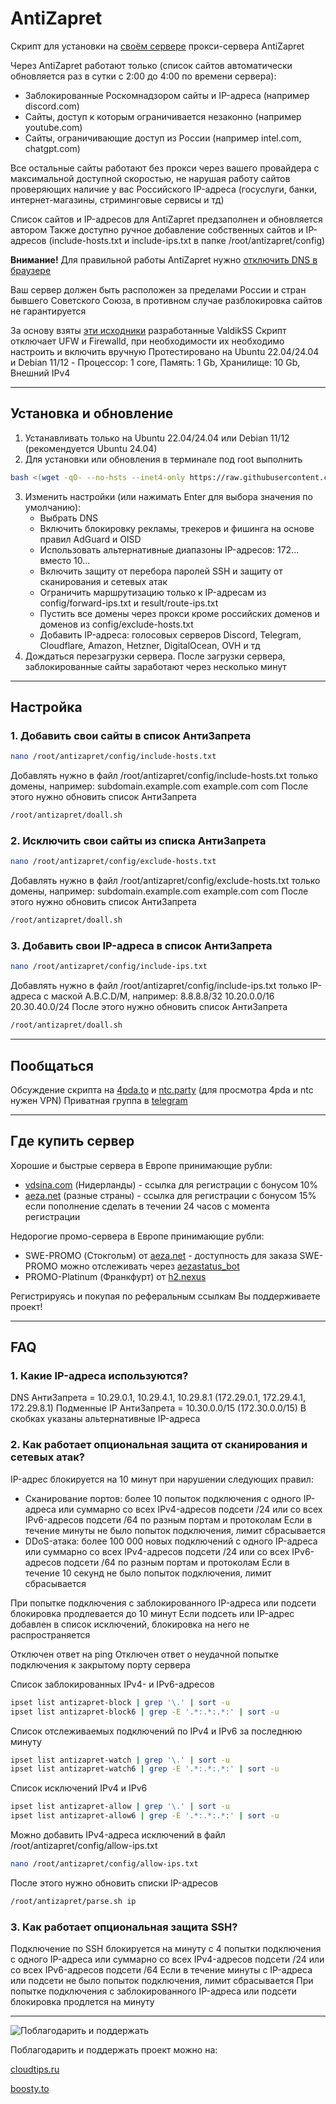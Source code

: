 # AntiZapret

Скрипт для установки на [своём сервере](https://github.com/UtyaVPN/AntiZapret-Core#где-купить-сервер) прокси-сервера AntiZapret

Через AntiZapret работают только (список сайтов автоматически обновляется раз в сутки с 2:00 до 4:00 по времени сервера):
- Заблокированные Роскомнадзором сайты и IP-адреса (например discord.com)
- Сайты, доступ к которым ограничивается незаконно (например youtube.com)
- Сайты, ограничивающие доступ из России (например intel.com, chatgpt.com)

Все остальные сайты работают без прокси через вашего провайдера с максимальной доступной скоростью, не нарушая работу сайтов проверяющих наличие у вас Российского IP-адреса (госуслуги, банки, интернет-магазины, стриминговые сервисы и тд)

Список сайтов и IP-адресов для AntiZapret предзаполнен и обновляется автором
Также доступно ручное добавление собственных сайтов и IP-адресов (include-hosts.txt и include-ips.txt в папке /root/antizapret/config)

**Внимание!** Для правильной работы AntiZapret нужно [отключить DNS в браузере](https://www.google.ru/search?q=отключить+DNS+в+браузере)

Ваш сервер должен быть расположен за пределами России и стран бывшего Советского Союза, в противном случае разблокировка сайтов не гарантируется

За основу взяты [эти исходники](https://bitbucket.org/anticensority/antizapret-vpn-container/src/master) разработанные ValdikSS
Скрипт отключает UFW и Firewalld, при необходимости их необходимо настроить и включить вручную
Протестировано на Ubuntu 22.04/24.04 и Debian 11/12 - Процессор: 1 core, Память: 1 Gb, Хранилище: 10 Gb, Внешний IPv4

***

## Установка и обновление
1. Устанавливать только на Ubuntu 22.04/24.04 или Debian 11/12 (рекомендуется Ubuntu 24.04)
2. Для установки или обновления в терминале под root выполнить
```sh
bash <(wget -qO- --no-hsts --inet4-only https://raw.githubusercontent.com/UtyaVPN/AntiZapret-Core/main/setup.sh)
```
3. Изменить настройки (или нажимать Enter для выбора значения по умолчанию):
	- Выбрать DNS
	- Включить блокировку рекламы, трекеров и фишинга на основе правил AdGuard и OISD
	- Использовать альтернативные диапазоны IP-адресов: 172... вместо 10...
	- Включить защиту от перебора паролей SSH и защиту от сканирования и сетевых атак
	- Ограничить маршрутизацию только к IP-адресам из config/forward-ips.txt и result/route-ips.txt
	- Пустить все домены через прокси кроме российских доменов и доменов из config/exclude-hosts.txt
	- Добавить IP-адреса: голосовых серверов Discord, Telegram, Cloudflare, Amazon, Hetzner, DigitalOcean, OVH и тд
4. Дождаться перезагрузки сервера. После загрузки сервера, заблокированные сайты заработают через несколько минут

***

## Настройка

### 1. Добавить свои сайты в список АнтиЗапрета
```sh
nano /root/antizapret/config/include-hosts.txt
```
Добавлять нужно в файл /root/antizapret/config/include-hosts.txt только домены, например:
subdomain.example.com
example.com
com
После этого нужно обновить список АнтиЗапрета
```sh
/root/antizapret/doall.sh
```

### 2. Исключить свои сайты из списка АнтиЗапрета
```sh
nano /root/antizapret/config/exclude-hosts.txt
```
Добавлять нужно в файл /root/antizapret/config/exclude-hosts.txt только домены, например:
subdomain.example.com
example.com
com
После этого нужно обновить список АнтиЗапрета
```sh
/root/antizapret/doall.sh
```

### 3. Добавить свои IP-адреса в список АнтиЗапрета
```sh
nano /root/antizapret/config/include-ips.txt
```
Добавлять нужно в файл /root/antizapret/config/include-ips.txt только IP-адреса с маской A.B.C.D/M, например:
8.8.8.8/32
10.20.0.0/16
20.30.40.0/24
После этого нужно обновить список АнтиЗапрета
```sh
/root/antizapret/doall.sh
```

***

## Пообщаться
Обсуждение скрипта на [4pda.to](https://4pda.to/forum/index.php?showtopic=1095869) и [ntc.party](https://ntc.party/t/9270) (для просмотра 4pda и ntc нужен VPN)
Приватная группа в [telegram](https://t.me/+XJwXHTmMvUk3NTli)

***

## Где купить сервер
Хорошие и быстрые сервера в Европе принимающие рубли:
- [vdsina.com](https://www.vdsina.com/?partner=9br77jaat2) (Нидерланды) - ссылка для регистрации с бонусом 10%
- [aeza.net](https://aeza.net/?ref=529527) (разные страны) - ссылка для регистрации с бонусом 15% если пополнение сделать в течении 24 часов с момента регистрации

Недорогие промо-сервера в Европе принимающие рубли:
- SWE-PROMO (Стокгольм) от [aeza.net](https://aeza.net/?ref=529527) - доступность для заказа SWE-PROMO можно отслеживать через [aezastatus_bot](https://t.me/aezastatus_bot)
- PROMO-Platinum (Франкфурт) от [h2.nexus](https://h2.nexus)

Регистрируясь и покупая по реферальным ссылкам Вы поддерживаете проект!

***

## FAQ

### 1. Какие IP-адреса используются?

DNS АнтиЗапрета = 10.29.0.1, 10.29.4.1, 10.29.8.1 (172.29.0.1, 172.29.4.1, 172.29.8.1)
Подменные IP АнтиЗапрета = 10.30.0.0/15 (172.30.0.0/15)
В скобках указаны альтернативные IP-адреса

### 2. Как работает опциональная защита от сканирования и сетевых атак?

IP-адрес блокируется на 10 минут при нарушении следующих правил:
- Сканирование портов: более 10 попыток подключения с одного IP-адреса или суммарно со всех IPv4-адресов подсети /24 или со всех IPv6-адресов подсети /64 по разным портам и протоколам
Если в течение минуты не было попыток подключения, лимит сбрасывается
- DDoS-атака: более 100 000 новых подключений с одного IP-адреса или суммарно со всех IPv4-адресов подсети /24 или со всех IPv6-адресов подсети /64 по разным портам и протоколам
Если в течение 10 секунд не было попыток подключения, лимит сбрасывается

При попытке подключения с заблокированного IP-адреса или подсети блокировка продлевается до 10 минут
Если подсеть или IP-адрес добавлен в список исключений, блокировка на него не распространяется

Отключен ответ на ping
Отключен ответ о неудачной попытке подключения к закрытому порту сервера

Список заблокированных IPv4- и IPv6-адресов
```sh
ipset list antizapret-block | grep '\.' | sort -u 
ipset list antizapret-block6 | grep -E '.*:.*:.*:' | sort -u
```
Список отслеживаемых подключений по IPv4 и IPv6 за последнюю минуту
```sh
ipset list antizapret-watch | grep '\.' | sort -u
ipset list antizapret-watch6 | grep -E '.*:.*:.*:' | sort -u
```
Список исключений IPv4 и IPv6
```sh
ipset list antizapret-allow | grep '\.' | sort -u
ipset list antizapret-allow6 | grep -E '.*:.*:.*:' | sort -u
```

Можно добавить IPv4-адреса исключений в файл /root/antizapret/config/allow-ips.txt 
```sh
nano /root/antizapret/config/allow-ips.txt 
```
После этого нужно обновить списки IP-адресов
```sh
/root/antizapret/parse.sh ip
```

### 3. Как работает опциональная защита SSH?

Подключение по SSH блокируется на минуту с 4 попытки подключения с одного IP-адреса или суммарно со всех IPv4-адресов подсети /24 или со всех IPv6-адресов подсети /64
Если в течение минуты с IP-адреса или подсети не было попыток подключения, лимит сбрасывается
При попытке подключения с заблокированного IP-адреса или подсети блокировка продлется на минуту

***
![Поблагодарить и поддержать](https://www.paypalobjects.com/en_US/i/btn/btn_donateCC_LG.gif)

Поблагодарить и поддержать проект можно на:

[cloudtips.ru](https://pay.cloudtips.ru/p/b3f20611)

[boosty.to](https://boosty.to/gubernievs)

